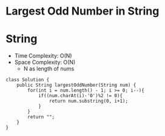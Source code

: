 # Largest Odd Number in String

# String

- Time Complexity: O(N)
- Space Complexity: O(N)
  - N as length of nums

```
class Solution {
    public String largestOddNumber(String num) {
        for(int i = num.length() - 1; i >= 0; i--){
            if((num.charAt(i)-'0')%2 != 0){
                return num.substring(0, i+1);
            }
        }
        return "";
    }
}
```
